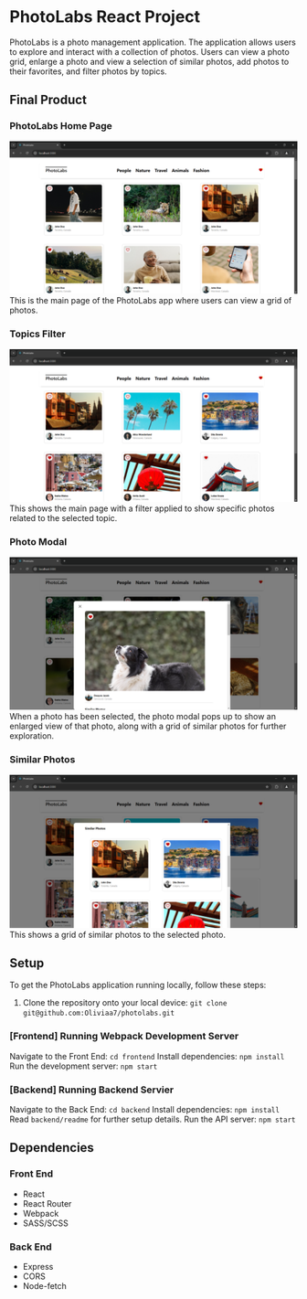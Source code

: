 # PhotoLabs React Project
PhotoLabs is a photo management application. The application allows users to explore and interact with a collection of photos. Users can view a photo grid, enlarge a photo and view a selection of similar photos, add photos to their favorites, and filter photos by topics.

## Final Product

### PhotoLabs Home Page
!["Screenshot of PhotoLabs home page"](https://github.com/Oliviaa7/photolabs/blob/04d5210e0b56f33429039394b8f9533d1af5c9a7/docs/home-page.png)
This is the main page of the PhotoLabs app where users can view a grid of photos.

### Topics Filter
!["Screenshot of the main page with a topic filter applied"](https://github.com/Oliviaa7/photolabs/blob/04d5210e0b56f33429039394b8f9533d1af5c9a7/docs/topic-filter.png)
This shows the main page with a filter applied to show specific photos related to the selected topic.

### Photo Modal
!["Screenshot of the photo modal which shows the selected photo in a larger view and with similar photos in a grid below](https://github.com/Oliviaa7/photolabs/blob/04d5210e0b56f33429039394b8f9533d1af5c9a7/docs/photo-modal.png)
When a photo has been selected, the photo modal pops up to show an enlarged view of that photo, along with a grid of similar photos for further exploration.

### Similar Photos
!["Screenshot of similar photos to the selected photo"](https://github.com/Oliviaa7/photolabs/blob/04d5210e0b56f33429039394b8f9533d1af5c9a7/docs/similar-photos-grid.png)
This shows a grid of similar photos to the selected photo.

## Setup

To get the PhotoLabs application running locally, follow these steps:

1. Clone the repository onto your local device: `git clone git@github.com:Oliviaa7/photolabs.git`

### [Frontend] Running Webpack Development Server

Navigate to the Front End: `cd frontend`
Install dependencies: `npm install`
Run the development server: `npm start`

### [Backend] Running Backend Servier

Navigate to the Back End: `cd backend`
Install dependencies: `npm install`
Read `backend/readme` for further setup details.
Run the API server: `npm start`

## Dependencies

### Front End
 - React
 - React Router
 - Webpack
 - SASS/SCSS

### Back End
 - Express
 - CORS
 - Node-fetch

